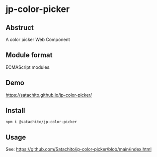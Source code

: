 # jp-color-picker 

## Abstruct

A color picker Web Component

## Module format

ECMAScript modules.

## Demo

https://satachito.github.io/jp-color-picker/


## Install

```
npm i @satachito/jp-color-picker
```

## Usage

See: https://github.com/Satachito/jp-color-picker/blob/main/index.html

